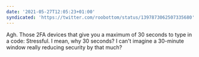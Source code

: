 ```yaml
---
date: '2021-05-27T12:05:23+01:00'
syndicated: 'https://twitter.com/roobottom/status/1397873062507335680'
---
```

Agh. Those 2FA devices that give you a maximum of 30 seconds to type in a code: Stressful. I mean, why 30 seconds? I can't imagine a 30-minute window really reducing security by that much?
